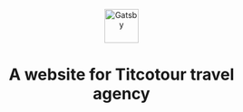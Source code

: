 
<p align="center">
  <a href="https://titcotour.com/">
    <img alt="Gatsby" src="https://titcotour.com/logo.png" width="60" />
  </a>
</p>
<h1 align="center">
  A website for Titcotour travel agency
</h1>



